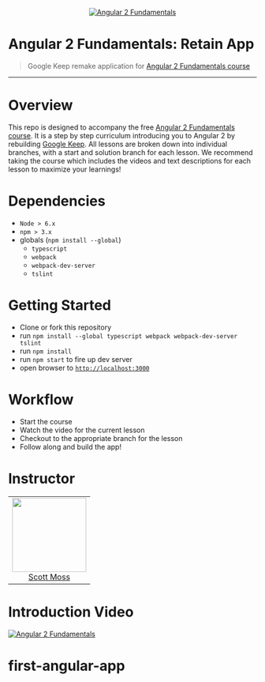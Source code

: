 <p align="center">
  <a href="http://courses.angularclass.com/courses/angular-2-fundamentals" target="_blank">
    <img alt="Angular 2 Fundamentals" src="https://res.cloudinary.com/angularclass/image/upload/v1468640978/courses-logo-large.png">
  </a>
</p>

# Angular 2 Fundamentals: Retain App

> Google Keep remake application for [Angular 2 Fundamentals course](https://angularclass.com/courses)


----------


# Overview
This repo is designed to accompany the free [Angular 2 Fundamentals course](https://angularclass.com/courses). It is a step by step curriculum introducing you to Angular 2 by rebuilding [Google Keep](). All lessons are broken down into individual branches, with a start and solution branch for each lesson. We recommend taking the course which includes the videos and text descriptions for each lesson to maximize your learnings!


# Dependencies
* `Node > 6.x`
* `npm > 3.x`
* globals (`npm install --global`)
    * `typescript`
    * `webpack`
    * `webpack-dev-server`
    * `tslint`


# Getting Started

- Clone or fork this repository
- run `npm install --global typescript webpack webpack-dev-server tslint`
- run `npm install`
- run `npm start` to fire up dev server
- open browser to [`http://localhost:3000`](http://localhost:3000)

# Workflow
* Start the course 
* Watch the video for the current lesson
* Checkout to the appropriate branch for the lesson
* Follow along and build the app!

# Instructor
<table>
  <tbody>
    <tr>
      <td align="center">
        <img width="150 height="150"
        src="https://avatars.githubusercontent.com/Hendrixer?v=3">
        <br />
        <a href="https://github.com/Hendrixer">Scott Moss</a>
      </td>
    </tr>
  <tbody>
</table>

# Introduction Video

[![Angular 2 Fundamentals](https://cloud.githubusercontent.com/assets/1016365/17240276/33ec0830-551f-11e6-94f8-a69846e322f9.png)](http://www.youtube.com/watch?v=ANM1xv0uJ7g)

# first-angular-app

